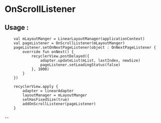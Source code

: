 # OnScrollListener

Usage :
 --
        val mLayoutManger = LinearLayoutManager(applicationContext)
        val pageListener = OnScrollListener(mLayoutManger)
        pageListener.setOnNextPageListener(object : OnNextPageListener {
            override fun onNext() {
                recyclerView.postDelayed({    
                    adapter.updateList(mList, lastIndex, newSize)
                    pageListener.setLoadingStatus(false)
                }, 1000)
            }
        })

        recyclerView.apply {
            adapter = linearAdapter
            layoutManager = mLayoutManger
            setHasFixedSize(true)
            addOnScrollListener(pageListener)
        }
--
